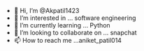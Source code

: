 - 👋 Hi, I’m @Akpatil1423
- 👀 I’m interested in ... software engineering
- 🌱 I’m currently learning ... Python
- 💞️ I’m looking to collaborate on ... snapchat
- 📫 How to reach me ...aniket_patil014

<!---
Akpatil1423/Akpatil1423 is a ✨ special ✨ repository because its `README.md` (this file) appears on your GitHub profile.
You can click the Preview link to take a look at your changes.
--->
